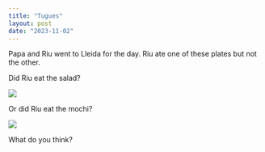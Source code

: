 ```yaml
---
title: "Tugues"
layout: post
date: "2023-11-02"
---
```


Papa and Riu went to Lleida for the day. Riu ate one of these plates but not the other.

Did Riu eat the salad?

![](/assets/images/2023/20231102_1235211166814794857813555-461x1024.jpg)

Or did Riu eat the mochi?

![](/assets/images/2023/20231102_1251168208461675535959263-461x1024.jpg)

What do you think?
